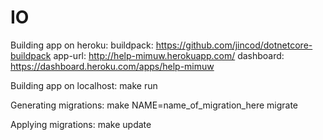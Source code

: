 # IO

Building app on heroku:
buildpack: https://github.com/jincod/dotnetcore-buildpack
app-url: http://help-mimuw.herokuapp.com/
dashboard: https://dashboard.heroku.com/apps/help-mimuw

Building app on localhost:
make run

Generating migrations:
make NAME=name_of_migration_here migrate

Applying migrations:
make update
